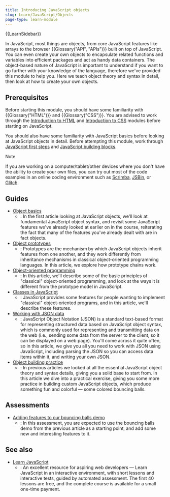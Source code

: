```yaml
---
title: Introducing JavaScript objects
slug: Learn/JavaScript/Objects
page-type: learn-module
---
```


{{LearnSidebar}}

In JavaScript, most things are objects, from core JavaScript features like arrays to the browser {{Glossary("API", "APIs")}} built on top of JavaScript. You can even create your own objects to encapsulate related functions and variables into efficient packages and act as handy data containers. The object-based nature of JavaScript is important to understand if you want to go further with your knowledge of the language, therefore we've provided this module to help you. Here we teach object theory and syntax in detail, then look at how to create your own objects.

## Prerequisites

Before starting this module, you should have some familiarity with {{Glossary("HTML")}} and {{Glossary("CSS")}}. You are advised to work through the [Introduction to HTML](/en-US/docs/Learn/HTML/Introduction_to_HTML) and [Introduction to CSS](/en-US/docs/Learn/CSS/First_steps) modules before starting on JavaScript.

You should also have some familiarity with JavaScript basics before looking at JavaScript objects in detail. Before attempting this module, work through [JavaScript first steps](/en-US/docs/Learn/JavaScript/First_steps) and [JavaScript building blocks](/en-US/docs/Learn/JavaScript/Building_blocks).

> [!NOTE]
> If you are working on a computer/tablet/other devices where you don't have the ability to create your own files, you can try out most of the code examples in an online coding environment such as [Scrimba](https://v2.scrimba.com/new?in=o0mdn&tpl=s0b3t590ql), [JSBin](https://jsbin.com/), or [Glitch](https://glitch.com/).

## Guides

- [Object basics](/en-US/docs/Learn/JavaScript/Objects/Basics)
  - : In the first article looking at JavaScript objects, we'll look at fundamental JavaScript object syntax, and revisit some JavaScript features we've already looked at earlier on in the course, reiterating the fact that many of the features you've already dealt with are in fact objects.
- [Object prototypes](/en-US/docs/Learn/JavaScript/Objects/Object_prototypes)
  - : Prototypes are the mechanism by which JavaScript objects inherit features from one another, and they work differently from inheritance mechanisms in classical object-oriented programming languages. In this article, we explore how prototype chains work.
- [Object-oriented programming](/en-US/docs/Learn/JavaScript/Objects/Object-oriented_programming)
  - : In this article, we'll describe some of the basic principles of "classical" object-oriented programming, and look at the ways it is different from the prototype model in JavaScript.
- [Classes in JavaScript](/en-US/docs/Learn/JavaScript/Objects/Classes_in_JavaScript)
  - : JavaScript provides some features for people wanting to implement "classical" object-oriented programs, and in this article, we'll describe these features.
- [Working with JSON data](/en-US/docs/Learn/JavaScript/Objects/JSON)
  - : JavaScript Object Notation (JSON) is a standard text-based format for representing structured data based on JavaScript object syntax, which is commonly used for representing and transmitting data on the web (i.e., sending some data from the server to the client, so it can be displayed on a web page). You'll come across it quite often, so in this article, we give you all you need to work with JSON using JavaScript, including parsing the JSON so you can access data items within it, and writing your own JSON.
- [Object building practice](/en-US/docs/Learn/JavaScript/Objects/Object_building_practice)
  - : In previous articles we looked at all the essential JavaScript object theory and syntax details, giving you a solid base to start from. In this article we dive into a practical exercise, giving you some more practice in building custom JavaScript objects, which produce something fun and colorful — some colored bouncing balls.

## Assessments

- [Adding features to our bouncing balls demo](/en-US/docs/Learn/JavaScript/Objects/Adding_bouncing_balls_features)
  - : In this assessment, you are expected to use the bouncing balls demo from the previous article as a starting point, and add some new and interesting features to it.

## See also

- [Learn JavaScript](https://learnjavascript.online/)
  - : An excellent resource for aspiring web developers — Learn JavaScript in an interactive environment, with short lessons and interactive tests, guided by automated assessment. The first 40 lessons are free, and the complete course is available for a small one-time payment.
